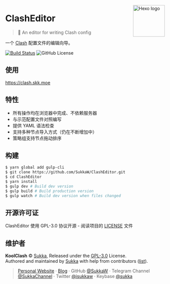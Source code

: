 <a href="https://clash.skk.moe"><img src="https://cdn.jsdelivr.net/gh/Dreamacro/clash-dashboard/src/assets/LOGO-fixing.svg" alt="Hexo logo" width="100" height="100" align="right" /></a>


# ClashEditor

> :triangular_ruler: An editor for writing Clash config

一个 [Clash](https://github.com/Dreamacro/clash) 配置文件的编辑向导。

[![Build Status](https://travis-ci.com/SukkaW/ClashEditor.svg?branch=master)](https://travis-ci.com/SukkaW/ClashEditor)
![GitHub License](https://img.shields.io/github/license/sukkaw/clasheditor)

## 使用

https://clash.skk.moe

## 特性

- 所有操作均在浏览器中完成、不依赖服务器
- 与示范配置文件对照编写
- 提供 YAML 语法检查
- 支持多种节点导入方式（仍在不断增加中）
- 策略组支持节点拖动排序

## 构建

```bash
$ yarn global add gulp-cli
$ git clone https://github.com/SukkaW/ClashEditor.git
$ cd ClashEditor
$ yarn install
$ gulp dev # Build dev version
$ gulp build # Build production version
$ gulp watch # Build dev version when files changed
```

## 开源许可证

ClashEditor 使用 GPL-3.0 协议开源 - 阅读项目的 [LICENSE](./LICENSE) 文件

## 维护者

**KoolClash** © [Sukka](https://github.com/SukkaW), Released under the [GPL-3.0](./LICENSE) License.<br>
Authored and maintained by [Sukka](https://github.com/SukkaW) with help from contributors ([list](https://github.com/SukkaW/Koolshare-Clash/contributors)).

> [Personal Website](https://skk.moe) · [Blog](https://blog.skk.moe) · GitHub [@SukkaW](https://github.com/SukkaW) · Telegram Channel [@SukkaChannel](https://t.me/SukkaChannel) · Twitter [@isukkaw](https://twitter.com/isukkaw) · Keybase [@sukka](https://keybase.io/sukka)
